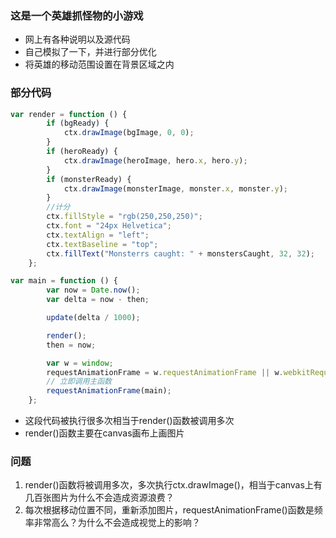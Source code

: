 ### 这是一个英雄抓怪物的小游戏

- 网上有各种说明以及源代码
- 自己模拟了一下，并进行部分优化
- 将英雄的移动范围设置在背景区域之内

### 部分代码

```javascript
var render = function () {
        if (bgReady) {
            ctx.drawImage(bgImage, 0, 0);
        }
        if (heroReady) {
            ctx.drawImage(heroImage, hero.x, hero.y);
        }
        if (monsterReady) {
            ctx.drawImage(monsterImage, monster.x, monster.y);
        }
        //计分
        ctx.fillStyle = "rgb(250,250,250)";
        ctx.font = "24px Helvetica";
        ctx.textAlign = "left";
        ctx.textBaseline = "top";
        ctx.fillText("Monsterrs caught: " + monstersCaught, 32, 32);
    };

var main = function () {
        var now = Date.now();
        var delta = now - then;

        update(delta / 1000);

        render();
        then = now;

        var w = window;
        requestAnimationFrame = w.requestAnimationFrame || w.webkitRequestAnimationFrame || w.msRequestAnimationFrame || w.mozRequestAnimationFrame;
        // 立即调用主函数
        requestAnimationFrame(main);
    };
```
- 这段代码被执行很多次相当于render()函数被调用多次
- render()函数主要在canvas画布上画图片

### 问题

1. render()函数将被调用多次，多次执行ctx.drawImage()，相当于canvas上有几百张图片为什么不会造成资源浪费？
2. 每次根据移动位置不同，重新添加图片，requestAnimationFrame()函数是频率非常高么？为什么不会造成视觉上的影响？

